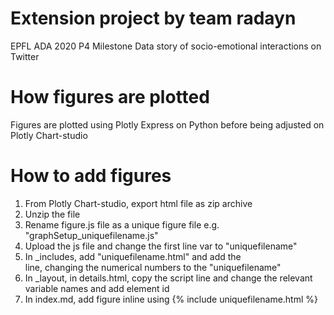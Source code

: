 # Extension project by team radayn
EPFL ADA 2020 P4 Milestone
Data story of socio-emotional interactions on Twitter

# How figures are plotted
Figures are plotted using Plotly Express on Python before being adjusted on Plotly Chart-studio

# How to add figures
1. From Plotly Chart-studio, export html file as zip archive
2. Unzip the file
3. Rename figure.js file as a unique figure file e.g. "graphSetup_uniquefilename.js"
4. Upload the js file and change the first line var to "uniquefilename"
5. In _includes, add "uniquefilename.html" and add the <div id> line, changing the numerical numbers to the "uniquefilename"
6. In _layout, in details.html, copy the script line and change the relevant variable names and add element id
7. In index.md, add figure inline using {% include uniquefilename.html %}
